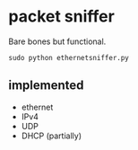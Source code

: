 
# packet sniffer #

Bare bones but functional.

    sudo python ethernetsniffer.py


## implemented ##

- ethernet
- IPv4
- UDP
- DHCP (partially)

